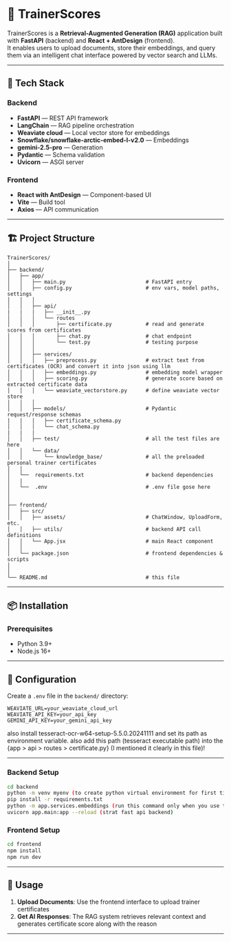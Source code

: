 # 🧠 TrainerScores

TrainerScores is a **Retrieval-Augmented Generation (RAG)** application built with **FastAPI** (backend) and **React + AntDesign** (frontend).  
It enables users to upload documents, store their embeddings, and query them via an intelligent chat interface powered by vector search and LLMs.

---

## 🚀 Tech Stack

### Backend
- **FastAPI** — REST API framework  
- **LangChain** — RAG pipeline orchestration  
- **Weaviate cloud** — Local vector store for embeddings  
- **Snowflake/snowflake-arctic-embed-l-v2.0** — Embeddings
- **gemini-2.5-pro** — Generation  
- **Pydantic** — Schema validation  
- **Uvicorn** — ASGI server  

### Frontend
- **React with AntDesign** — Component-based UI  
- **Vite** — Build tool  
- **Axios** — API communication  

---

## 🏗️ Project Structure

```
TrainerScores/
│
├── backend/
│   ├── app/
│   │   ├── main.py                          # FastAPI entry
│   │   ├── config.py                        # env vars, model paths, settings
│   │   │
│   │   ├── api/
|   |   |   ├── __init__.py
│   │   │   └── routes
│   │   │       ├── certificate.py           # read and generate scores from certificates
│   │   │       ├── chat.py                  # chat endpoint
│   │   │       └── test.py                  # testing purpose
│   │   │
│   │   ├── services/
│   │   │   ├── preprocess.py                # extract text from certificates (OCR) and convert it into json using llm
│   │   │   ├── embeddings.py                # embedding model wrapper
│   │   │   ├── scoring.py                   # generate score based on extracted certificate data
│   │   │   └── weaviate_vectorstore.py      # define weaviate vector store 
│   │   │
│   │   ├── models/                          # Pydantic request/response schemas
|   |   |   ├── certificate_schema.py           
│   │   │   └── chat_schema.py
|   |   |
│   │   ├── test/                            # all the test files are here
│   │   └── data/
│   │       └── knowledge_base/              # all the preloaded personal trainer certificates
│   │
│   └──  requirements.txt                    # backend dependencies
│   |
│   └──  .env                                # .env file gose here
│  
│
├── frontend/
│   ├── src/
│   │   ├── assets/                          # ChatWindow, UploadForm, etc.
│   │   ├── utils/                           # backend API call definitions
│   │   └── App.jsx                          # main React component
│   │
│   └── package.json                         # frontend dependencies & scripts
│
│
└── README.md                                # this file
```

---

## 📦 Installation

### Prerequisites
- Python 3.9+
- Node.js 16+

---

## 🔧 Configuration

Create a `.env` file in the `backend/` directory:

```env
WEAVIATE_URL=your_weaviate_cloud_url
WEAVIATE_API_KEY=your_api_key
GEMINI_API_KEY=your_gemini_api_key
```
also install tesseract-ocr-w64-setup-5.5.0.20241111 and set its path as environment variable. also add this path (tesseract executable path) into the {app > api > routes > certificate.py} (I mentioned it clearly in this file)! 

---

### Backend Setup
```bash
cd backend
python -m venv myenv (to create python virtual environment for first time -> to activate it "myenv\Scripts\activate" : to deactivate it "deactivate")
pip install -r requirements.txt
python -m app.services.embeddings (run this command only when you use this app for the first time)
uvicorn app.main:app --reload (strat fast api backend)
```

### Frontend Setup
```bash
cd frontend
npm install
npm run dev
```

---

## 🚀 Usage

1. **Upload Documents**: Use the frontend interface to upload trainer certificates 
2. **Get AI Responses**: The RAG system retrieves relevant context and generates certificate score along with the reason  

---